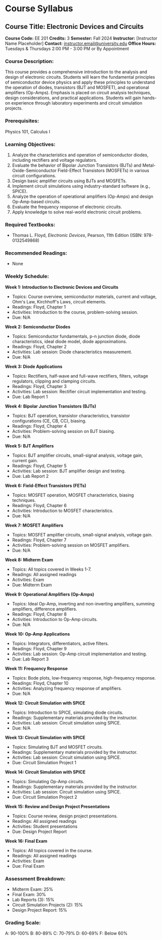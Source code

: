 # Course Syllabus
## Course Title: Electronic Devices and Circuits
**Course Code:** EE 201
**Credits:** 3
**Semester:** Fall 2024
**Instructor:** [Instructor Name Placeholder]
**Contact:** instructor.email@university.edu
**Office Hours:** Tuesdays & Thursdays 2:00 PM - 3:00 PM or By Appointment

### Course Description:
This course provides a comprehensive introduction to the analysis and design of electronic circuits. Students will learn the fundamental principles of semiconductor device physics and apply these principles to understand the operation of diodes, transistors (BJT and MOSFET), and operational amplifiers (Op-Amps). Emphasis is placed on circuit analysis techniques, design considerations, and practical applications. Students will gain hands-on experience through laboratory experiments and circuit simulation projects.

### Prerequisites:
Physics 101, Calculus I

### Learning Objectives:
1.  Analyze the characteristics and operation of semiconductor diodes, including rectifiers and voltage regulators.
2.  Evaluate the behavior of Bipolar Junction Transistors (BJTs) and Metal-Oxide-Semiconductor Field-Effect Transistors (MOSFETs) in various circuit configurations.
3.  Design basic amplifier circuits using BJTs and MOSFETs.
4.  Implement circuit simulations using industry-standard software (e.g., SPICE).
5.  Analyze the operation of operational amplifiers (Op-Amps) and design Op-Amp-based circuits.
6.  Evaluate the frequency response of electronic circuits.
7.  Apply knowledge to solve real-world electronic circuit problems.

### Required Textbooks:
- Thomas L. Floyd, *Electronic Devices*, Pearson, 11th Edition (ISBN: 978-0132549868)

### Recommended Readings:
- None

### Weekly Schedule:
**Week 1: Introduction to Electronic Devices and Circuits**
- Topics: Course overview, semiconductor materials, current and voltage, Ohm's Law, Kirchhoff's Laws, circuit elements.
- Readings: Floyd, Chapter 1
- Activities: Introduction to the course, problem-solving session.
- Due: N/A

**Week 2: Semiconductor Diodes**
- Topics: Semiconductor fundamentals, p-n junction diode, diode characteristics, ideal diode model, diode approximations.
- Readings: Floyd, Chapter 2
- Activities: Lab session: Diode characteristics measurement.
- Due: N/A

**Week 3: Diode Applications**
- Topics: Rectifiers, half-wave and full-wave rectifiers, filters, voltage regulators, clipping and clamping circuits.
- Readings: Floyd, Chapter 3
- Activities: Lab session: Rectifier circuit implementation and testing.
- Due: Lab Report 1

**Week 4: Bipolar Junction Transistors (BJTs)**
- Topics: BJT operation, transistor characteristics, transistor configurations (CE, CB, CC), biasing.
- Readings: Floyd, Chapter 4
- Activities: Problem-solving session on BJT biasing.
- Due: N/A

**Week 5: BJT Amplifiers**
- Topics: BJT amplifier circuits, small-signal analysis, voltage gain, current gain.
- Readings: Floyd, Chapter 5
- Activities: Lab session: BJT amplifier design and testing.
- Due: Lab Report 2

**Week 6: Field-Effect Transistors (FETs)**
- Topics: MOSFET operation, MOSFET characteristics, biasing techniques.
- Readings: Floyd, Chapter 6
- Activities: Introduction to MOSFET characteristics.
- Due: N/A

**Week 7: MOSFET Amplifiers**
- Topics: MOSFET amplifier circuits, small-signal analysis, voltage gain.
- Readings: Floyd, Chapter 7
- Activities: Problem-solving session on MOSFET amplifiers.
- Due: N/A

**Week 8: Midterm Exam**
- Topics: All topics covered in Weeks 1-7.
- Readings: All assigned readings
- Activities: Exam
- Due: Midterm Exam

**Week 9: Operational Amplifiers (Op-Amps)**
- Topics: Ideal Op-Amp, inverting and non-inverting amplifiers, summing amplifiers, difference amplifiers.
- Readings: Floyd, Chapter 8
- Activities: Introduction to Op-Amp circuits.
- Due: N/A

**Week 10: Op-Amp Applications**
- Topics: Integrators, differentiators, active filters.
- Readings: Floyd, Chapter 9
- Activities: Lab session: Op-Amp circuit implementation and testing.
- Due: Lab Report 3

**Week 11: Frequency Response**
- Topics: Bode plots, low-frequency response, high-frequency response.
- Readings: Floyd, Chapter 10
- Activities: Analyzing frequency response of amplifiers.
- Due: N/A

**Week 12: Circuit Simulation with SPICE**
- Topics: Introduction to SPICE, simulating diode circuits.
- Readings: Supplementary materials provided by the instructor.
- Activities: Lab session: Circuit simulation using SPICE.
- Due: N/A

**Week 13: Circuit Simulation with SPICE**
- Topics: Simulating BJT and MOSFET circuits.
- Readings: Supplementary materials provided by the instructor.
- Activities: Lab session: Circuit simulation using SPICE.
- Due: Circuit Simulation Project 1

**Week 14: Circuit Simulation with SPICE**
- Topics: Simulating Op-Amp circuits.
- Readings: Supplementary materials provided by the instructor.
- Activities: Lab session: Circuit simulation using SPICE.
- Due: Circuit Simulation Project 2

**Week 15: Review and Design Project Presentations**
- Topics: Course review, design project presentations.
- Readings: All assigned readings
- Activities: Student presentations
- Due: Design Project Report

**Week 16: Final Exam**
- Topics: All topics covered in the course.
- Readings: All assigned readings
- Activities: Exam
- Due: Final Exam

### Assessment Breakdown:
*   Midterm Exam: 25%
*   Final Exam: 30%
*   Lab Reports (3): 15%
*   Circuit Simulation Projects (2): 15%
*   Design Project Report: 15%

### Grading Scale:
A: 90-100%
B: 80-89%
C: 70-79%
D: 60-69%
F: Below 60%